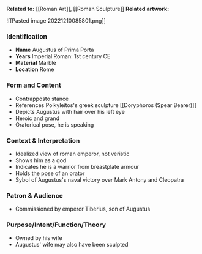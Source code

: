 **Related to:** [[Roman Art]], [[Roman Sculpture]] 
**Related artwork:** 

![[Pasted image 20221210085801.png]] 

### Identification
- **Name** Augustus of Prima Porta
- **Years** Imperial Roman: 1st century CE
- **Material** Marble
- **Location** Rome

### Form and Content
- Contrapposto stance
- References Polkyleitos's greek sculpture [[Doryphoros (Spear Bearer)]]
- Depicts Augustus with hair over his left eye
- Heroic and grand
- Oratorical pose, he is speaking

### Context & Interpretation
- Idealized view of roman emperor, not veristic
- Shows him as a god
- Indicates he is a warrior from breastplate armour
- Holds the pose of an orator
- Sybol of Augustus's naval victory over Mark Antony and Cleopatra

### Patron & Audience
- Commissioned by emperor Tiberius, son of Augustus

### Purpose/Intent/Function/Theory
- Owned by his wife
- Augustus' wife may also have been sculpted
